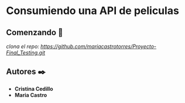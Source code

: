 
# Consumiendo una API de peliculas

## Comenzando 🚀
*clona el repo:* *https://github.com/mariacastrotorres/Proyecto-Final_Testing.git*


## Autores ✒️

* **Cristina Cedillo** 
* **Maria Castro** 


